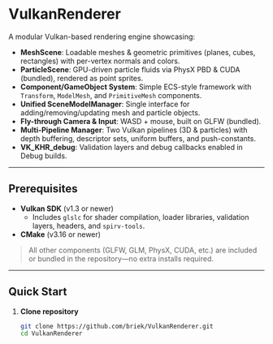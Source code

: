 # VulkanRenderer

A modular Vulkan-based rendering engine showcasing:

- **MeshScene**: Loadable meshes & geometric primitives (planes, cubes, rectangles) with per-vertex normals and colors.  
- **ParticleScene**: GPU-driven particle fluids via PhysX PBD & CUDA (bundled), rendered as point sprites.  
- **Component/GameObject System**: Simple ECS-style framework with `Transform`, `ModelMesh`, and `PrimitiveMesh` components.  
- **Unified SceneModelManager**: Single interface for adding/removing/updating mesh and particle objects.  
- **Fly-through Camera & Input**: WASD + mouse, built on GLFW (bundled).  
- **Multi-Pipeline Manager**: Two Vulkan pipelines (3D & particles) with depth buffering, descriptor sets, uniform buffers, and push-constants.  
- **VK_KHR_debug**: Validation layers and debug callbacks enabled in Debug builds.  

---

## Prerequisites

- **Vulkan SDK** (v1.3 or newer)  
  - Includes `glslc` for shader compilation, loader libraries, validation layers, headers, and `spirv-tools`.  
- **CMake** (v3.16 or newer)

> All other components (GLFW, GLM, PhysX, CUDA, etc.) are included or bundled in the repository—no extra installs required.

---

## Quick Start

1. **Clone repository**  
   ```bash
   git clone https://github.com/briek/VulkanRenderer.git
   cd VulkanRenderer
